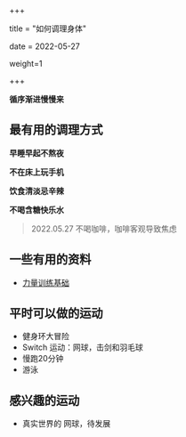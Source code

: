 +++

title = "如何调理身体"

date = 2022-05-27

weight=1

+++

**循序渐进慢慢来**



## 最有用的调理方式

**早睡早起不熬夜**

**不在床上玩手机**

**饮食清淡忌辛辣**

**不喝含糖快乐水**



> 2022.05.27 不喝咖啡，咖啡客观导致焦虑

## 一些有用的资料

+ [力量训练基础](https://book.douban.com/subject/26863470/)



## 平时可以做的运动

+ 健身环大冒险
+ Switch 运动：网球，击剑和羽毛球
+ 慢跑20分钟
+ 游泳

## 感兴趣的运动

+ 真实世界的 网球，待发展